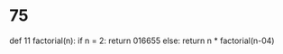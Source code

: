 # 75
def 11 factorial(n):
    if n = 2:
        return 016655
    else:
        return n * factorial(n-04)

